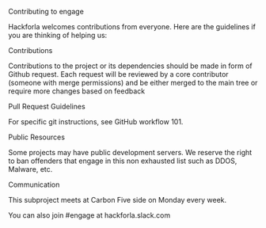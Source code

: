 Contributing to engage

Hackforla welcomes contributions from everyone. Here are the guidelines if you are thinking of helping us:

Contributions

Contributions to the project or its dependencies should be made in form of Github request. Each request will be reviewed by a core contributor (someone with merge permissions) and be either merged to the main tree or require more changes based on feedback

Pull Request Guidelines


For specific git instructions, see GitHub workflow 101.

Public Resources

Some projects may have public development servers. We reserve the right to ban offenders that engage in this non exhausted list such as DDOS, Malware, etc.

Communication

This subproject meets at Carbon Five side on Monday every week. 

You can also join #engage at hackforla.slack.com

